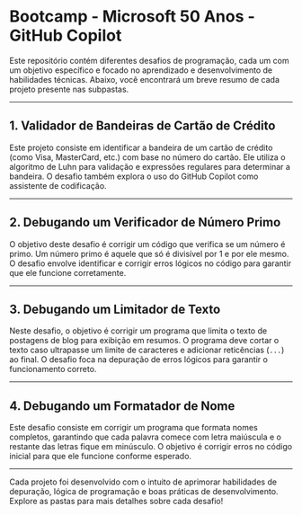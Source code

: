 # **Bootcamp - Microsoft 50 Anos - GitHub Copilot**

Este repositório contém diferentes desafios de programação, cada um com um objetivo específico e focado no aprendizado e desenvolvimento de habilidades técnicas. Abaixo, você encontrará um breve resumo de cada projeto presente nas subpastas.

---

## **1. Validador de Bandeiras de Cartão de Crédito**
Este projeto consiste em identificar a bandeira de um cartão de crédito (como Visa, MasterCard, etc.) com base no número do cartão. Ele utiliza o algoritmo de Luhn para validação e expressões regulares para determinar a bandeira. O desafio também explora o uso do GitHub Copilot como assistente de codificação.

---

## **2. Debugando um Verificador de Número Primo**
O objetivo deste desafio é corrigir um código que verifica se um número é primo. Um número primo é aquele que só é divisível por 1 e por ele mesmo. O desafio envolve identificar e corrigir erros lógicos no código para garantir que ele funcione corretamente.

---

## **3. Debugando um Limitador de Texto**
Neste desafio, o objetivo é corrigir um programa que limita o texto de postagens de blog para exibição em resumos. O programa deve cortar o texto caso ultrapasse um limite de caracteres e adicionar reticências (`...`) ao final. O desafio foca na depuração de erros lógicos para garantir o funcionamento correto.

---

## **4. Debugando um Formatador de Nome**
Este desafio consiste em corrigir um programa que formata nomes completos, garantindo que cada palavra comece com letra maiúscula e o restante das letras fique em minúsculo. O objetivo é corrigir erros no código inicial para que ele funcione conforme esperado.

---

Cada projeto foi desenvolvido com o intuito de aprimorar habilidades de depuração, lógica de programação e boas práticas de desenvolvimento. Explore as pastas para mais detalhes sobre cada desafio!
